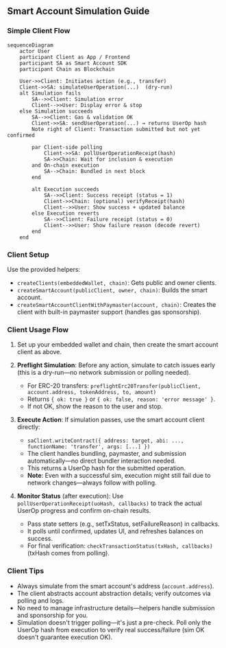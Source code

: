 ## Smart Account Simulation Guide

### Simple Client Flow
```mermaid
sequenceDiagram
    actor User
    participant Client as App / Frontend
    participant SA as Smart Account SDK
    participant Chain as Blockchain

    User->>Client: Initiates action (e.g., transfer)
    Client->>SA: simulateUserOperation(...)  (dry-run)
    alt Simulation fails
        SA-->>Client: Simulation error
        Client-->>User: Display error & stop
    else Simulation succeeds
        SA-->>Client: Gas & validation OK
        Client->>SA: sendUserOperation(...) → returns UserOp hash
        Note right of Client: Transaction submitted but not yet confirmed

        par Client-side polling
            Client->>SA: pollUserOperationReceipt(hash)
            SA->>Chain: Wait for inclusion & execution
        and On-chain execution
            SA-->Chain: Bundled in next block
        end

        alt Execution succeeds
            SA-->>Client: Success receipt (status = 1)
            Client->>Chain: (optional) verifyReceipt(hash)
            Client-->>User: Show success + updated balance
        else Execution reverts
            SA-->>Client: Failure receipt (status = 0)
            Client-->>User: Show failure reason (decode revert)
        end
    end
```

### Client Setup
Use the provided helpers:
- `createClients(embeddedWallet, chain)`: Gets public and owner clients.
- `createSmartAccount(publicClient, owner, chain)`: Builds the smart account.
- `createSmartAccountClientWithPaymaster(account, chain)`: Creates the client with built-in paymaster support (handles gas sponsorship).

### Client Usage Flow
1. Set up your embedded wallet and chain, then create the smart account client as above.

2. **Preflight Simulation**: Before any action, simulate to catch issues early (this is a dry-run—no network submission or polling needed).
   - For ERC-20 transfers: `preflightErc20Transfer(publicClient, account.address, tokenAddress, to, amount)`
   - Returns `{ ok: true }` or `{ ok: false, reason: 'error message' }`.
   - If not OK, show the reason to the user and stop.

3. **Execute Action**: If simulation passes, use the smart account client directly:
   - `saClient.writeContract({ address: target, abi: ..., functionName: 'transfer', args: [...] })`
   - The client handles bundling, paymaster, and submission automatically—no direct bundler interaction needed.
   - This returns a UserOp hash for the submitted operation.
   - **Note**: Even with a successful sim, execution might still fail due to network changes—always follow with polling.

4. **Monitor Status** (after execution): Use `pollUserOperationReceipt(uoHash, callbacks)` to track the actual UserOp progress and confirm on-chain results.
   - Pass state setters (e.g., setTxStatus, setFailureReason) in callbacks.
   - It polls until confirmed, updates UI, and refreshes balances on success.
   - For final verification: `checkTransactionStatus(txHash, callbacks)` (txHash comes from polling).

### Client Tips
- Always simulate from the smart account's address (`account.address`).
- The client abstracts account abstraction details; verify outcomes via polling and logs.
- No need to manage infrastructure details—helpers handle submission and sponsorship for you.
- Simulation doesn't trigger polling—it's just a pre-check. Poll only the UserOp hash from execution to verify real success/failure (sim OK doesn't guarantee execution OK).




